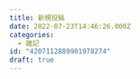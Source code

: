 ```yaml
---
title: 新規投稿
date: 2022-07-23T14:46:26.000Z
categories:
  - 雑記
id: "4207112889901978274"
draft: true
---
```

